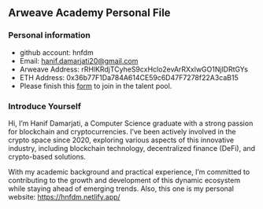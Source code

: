 ## Arweave Academy Personal File

### Personal information

- github account: hnfdm
- Email: hanif.damarjati20@gmail.com
- Arweave Address: rRHlKRdjTCyheS9cxHclo2evArRXxlwGO1NjlDRtGYs
- ETH Address: 0x36b77F1Da784A614CE59c6D47F7278f22A3caB15
- Please finish this [form](https://docs.google.com/forms/d/e/1FAIpQLSfWA5fIIcBgmRppm3jNz5vmf9Mai_QMVil-2pO4r7YKn_Zhtw/viewform?usp=sf_link) to join in the talent pool.

### Introduce Yourself

Hi, I’m Hanif Damarjati, a Computer Science graduate with a strong passion for blockchain and cryptocurrencies. I’ve been actively involved in the crypto space since 2020, exploring various aspects of this innovative industry, including blockchain technology, decentralized finance (DeFi), and crypto-based solutions.

With my academic background and practical experience, I’m committed to contributing to the growth and development of this dynamic ecosystem while staying ahead of emerging trends. Also, this one is my personal website: https://hnfdm.netlify.app/